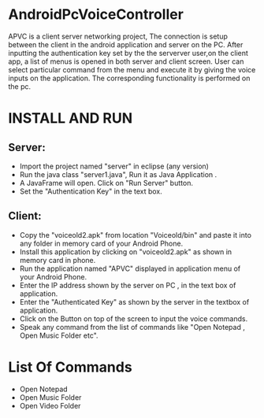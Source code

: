 AndroidPcVoiceController
========================

APVC is a client server networking project, The connection is setup between the client in the android application
and server on the PC. After inputting the authentication key set by the the serverver user,on the client app, a list
of menus is opened in both server and client screen. User can select particular command from the menu and execute 
it by giving  the voice inputs on the application. The corresponding functionality is performed on the pc.

INSTALL AND RUN
===============

Server:
-------
* Import the project named "server" in eclipse (any version) 
* Run the java class "server1.java", Run it as Java Application .
* A JavaFrame will open. Click on "Run Server" button.
* Set the "Authentication Key" in the text box.

Client:
-------

* Copy the "voiceold2.apk" from location "Voiceold/bin" and paste it into any folder in memory card of
  your Android Phone.
* Install this application by clicking on "voiceold2.apk" as shown in memory card in phone.
* Run the application named "APVC" displayed in application menu of your Android Phone.
* Enter the IP address shown by the server on PC , in the text box of application.
* Enter the "Authenticated Key" as shown by the server in the textbox of application.
* Click on the Button on top of the screen to input the voice commands.
* Speak any command from the list of commands like "Open Notepad , Open Music Folder etc".


List Of Commands
================

* Open Notepad
* Open Music Folder
* Open Video Folder
